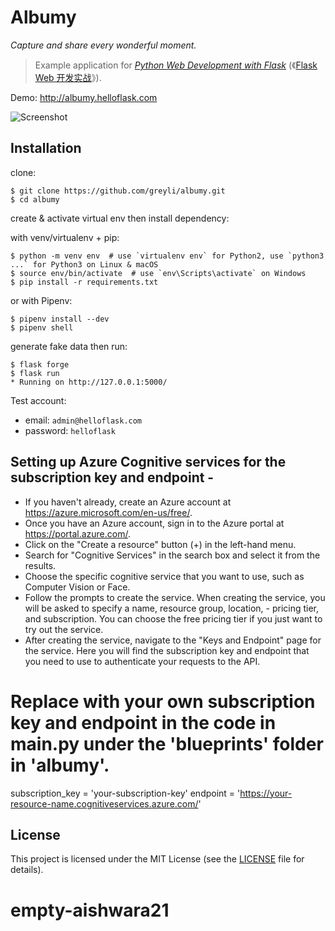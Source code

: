 # Albumy

*Capture and share every wonderful moment.*

> Example application for *[Python Web Development with Flask](https://helloflask.com/en/book/1)* (《[Flask Web 开发实战](https://helloflask.com/book/1)》).

Demo: http://albumy.helloflask.com

![Screenshot](https://helloflask.com/screenshots/albumy.png)

## Installation

clone:
```
$ git clone https://github.com/greyli/albumy.git
$ cd albumy
```
create & activate virtual env then install dependency:

with venv/virtualenv + pip:
```
$ python -m venv env  # use `virtualenv env` for Python2, use `python3 ...` for Python3 on Linux & macOS
$ source env/bin/activate  # use `env\Scripts\activate` on Windows
$ pip install -r requirements.txt
```
or with Pipenv:
```
$ pipenv install --dev
$ pipenv shell
```
generate fake data then run:
```
$ flask forge
$ flask run
* Running on http://127.0.0.1:5000/
```
Test account:
* email: `admin@helloflask.com`
* password: `helloflask`


## Setting up Azure Cognitive services for the subscription key and endpoint - 

- If you haven't already, create an Azure account at https://azure.microsoft.com/en-us/free/.
- Once you have an Azure account, sign in to the Azure portal at https://portal.azure.com/.
- Click on the "Create a resource" button (+) in the left-hand menu.
- Search for "Cognitive Services" in the search box and select it from the results.
- Choose the specific cognitive service that you want to use, such as Computer Vision or Face.
- Follow the prompts to create the service. When creating the service, you will be asked to specify a name, resource group, location, - pricing tier, and subscription. You can choose the free pricing tier if you just want to try out the service.
- After creating the service, navigate to the "Keys and Endpoint" page for the service. Here you will find the subscription key and endpoint that you need to use to authenticate your requests to the API.

# Replace with your own subscription key and endpoint in the code in main.py under the 'blueprints' folder in 'albumy'. 

subscription_key = 'your-subscription-key'
endpoint = 'https://your-resource-name.cognitiveservices.azure.com/'


## License

This project is licensed under the MIT License (see the
[LICENSE](LICENSE) file for details).
# empty-aishwara21
